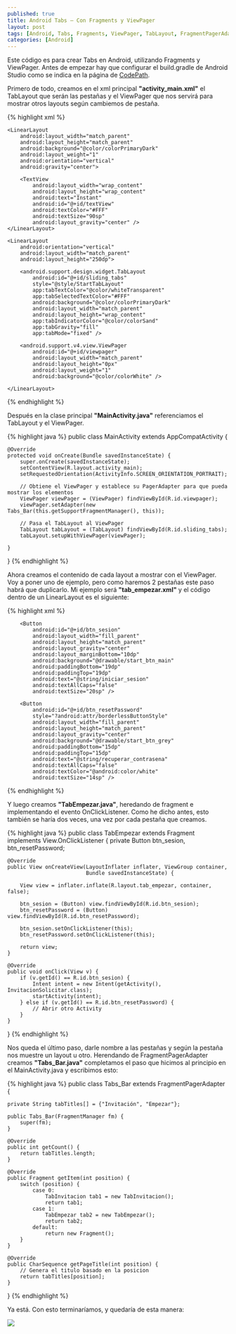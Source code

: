 ```yaml
---
published: true
title: Android Tabs – Con Fragments y ViewPager
layout: post
tags: [Android, Tabs, Fragments, ViewPager, TabLayout, FragmentPagerAdapter]
categories: [Android]
---
```

Este código es para crear Tabs en Android, utilizando Fragments y ViewPager. Antes de empezar hay que configurar el build.gradle de Android Studio como se indica en la página de <a href="https://goo.gl/C6a8EA">CodePath</a>.

Primero de todo, creamos en el xml principal <b>"activity_main.xml"</b> el TabLayout que serán las pestañas y el ViewPager que nos servirá para mostrar otros layouts según cambiemos de pestaña.

{% highlight xml %}
<LinearLayout xmlns:android="http://schemas.android.com/apk/res/android"
    xmlns:app="http://schemas.android.com/apk/res-auto"
    android:layout_width="match_parent"
    android:layout_height="match_parent"
    android:orientation="vertical">

    <LinearLayout
        android:layout_width="match_parent"
        android:layout_height="match_parent"
        android:background="@color/colorPrimaryDark"
        android:layout_weight="1"
        android:orientation="vertical"
        android:gravity="center">

        <TextView
            android:layout_width="wrap_content"
            android:layout_height="wrap_content"
            android:text="Instant"
            android:id="@+id/textView"
            android:textColor="#FFF"
            android:textSize="90sp"
            android:layout_gravity="center" />
    </LinearLayout>

    <LinearLayout
        android:orientation="vertical"
        android:layout_width="match_parent"
        android:layout_height="250dp">

        <android.support.design.widget.TabLayout
            android:id="@+id/sliding_tabs"
            style="@style/StartTabLayout"
            app:tabTextColor="@color/whiteTransparent"
            app:tabSelectedTextColor="#FFF"
            android:background="@color/colorPrimaryDark"
            android:layout_width="match_parent"
            android:layout_height="wrap_content"
            app:tabIndicatorColor="@color/colorSand"
            app:tabGravity="fill"
            app:tabMode="fixed" />

        <android.support.v4.view.ViewPager
            android:id="@+id/viewpager"
            android:layout_width="match_parent"
            android:layout_height="0px"
            android:layout_weight="1"
            android:background="@color/colorWhite" />

    </LinearLayout>

</LinearLayout>
{% endhighlight %}

Después en la clase principal <b>"MainActivity.java"</b> referenciamos el TabLayout y el ViewPager.

{% highlight java %}
public class MainActivity extends AppCompatActivity {

    @Override
    protected void onCreate(Bundle savedInstanceState) {
        super.onCreate(savedInstanceState);
        setContentView(R.layout.activity_main);
        setRequestedOrientation(ActivityInfo.SCREEN_ORIENTATION_PORTRAIT);

        // Obtiene el ViewPager y establece su PagerAdapter para que pueda mostrar los elementos
        ViewPager viewPager = (ViewPager) findViewById(R.id.viewpager);
        viewPager.setAdapter(new Tabs_Bar(this.getSupportFragmentManager(), this));

        // Pasa el TabLayout al ViewPager
        TabLayout tabLayout = (TabLayout) findViewById(R.id.sliding_tabs);
        tabLayout.setupWithViewPager(viewPager);

    }
}
{% endhighlight %}

Ahora creamos el contenido de cada layout a mostrar con el ViewPager. Voy a poner uno de ejemplo, pero como haremos 2 pestañas este paso habrá que duplicarlo. Mi ejemplo será <b>"tab_empezar.xml"</b> y el código dentro de un LinearLayout es el siguiente:


{% highlight xml %}
<LinearLayout
        android:layout_width="match_parent"
        android:layout_height="wrap_content"
        android:layout_gravity="center_vertical"
        android:orientation="vertical"
        android:paddingLeft="30dp"
        android:paddingRight="30dp">

        <Button
            android:id="@+id/btn_sesion"
            android:layout_width="fill_parent"
            android:layout_height="match_parent"
            android:layout_gravity="center"
            android:layout_marginBottom="10dp"
            android:background="@drawable/start_btn_main"
            android:paddingBottom="19dp"
            android:paddingTop="19dp"
            android:text="@string/iniciar_sesion"
            android:textAllCaps="false"
            android:textSize="20sp" />

        <Button
            android:id="@+id/btn_resetPassword"
            style="?android:attr/borderlessButtonStyle"
            android:layout_width="fill_parent"
            android:layout_height="match_parent"
            android:layout_gravity="center"
            android:background="@drawable/start_btn_grey"
            android:paddingBottom="15dp"
            android:paddingTop="15dp"
            android:text="@string/recuperar_contrasena"
            android:textAllCaps="false"
            android:textColor="@android:color/white"
            android:textSize="14sp" />
</LinearLayout>
{% endhighlight %}

Y luego creamos <b>"TabEmpezar.java"</b>, heredando de fragment e implementando el evento OnClickListener. Como he dicho antes, esto también se haría dos veces, una vez por cada pestaña que creamos.

{% highlight java %}
public class TabEmpezar extends Fragment implements View.OnClickListener {
    private Button btn_sesion, btn_resetPassword;

    @Override
    public View onCreateView(LayoutInflater inflater, ViewGroup container,
                             Bundle savedInstanceState) {

        View view = inflater.inflate(R.layout.tab_empezar, container, false);

        btn_sesion = (Button) view.findViewById(R.id.btn_sesion);
        btn_resetPassword = (Button) view.findViewById(R.id.btn_resetPassword);

        btn_sesion.setOnClickListener(this);
        btn_resetPassword.setOnClickListener(this);

        return view;
    }

    @Override
    public void onClick(View v) {
        if (v.getId() == R.id.btn_sesion) {
            Intent intent = new Intent(getActivity(), InvitacionSolicitar.class);
            startActivity(intent);
        } else if (v.getId() == R.id.btn_resetPassword) {
            // Abrir otro Activity
        }
    }
}
{% endhighlight %}

Nos queda el último paso, darle nombre a las pestañas y según la pestaña nos muestre un layout u otro. Herendando de FragmentPagerAdapter creamos <b>"Tabs_Bar.java"</b> completamos el paso que hicimos al principio en el MainActivity.java y escribimos esto:

{% highlight java %}
public class Tabs_Bar extends FragmentPagerAdapter {

    private String tabTitles[] = {"Invitación", "Empezar"};

    public Tabs_Bar(FragmentManager fm) {
        super(fm);
    }

    @Override
    public int getCount() {
        return tabTitles.length;
    }

    @Override
    public Fragment getItem(int position) {
        switch (position) {
            case 0:
                TabInvitacion tab1 = new TabInvitacion();
                return tab1;
            case 1:
                TabEmpezar tab2 = new TabEmpezar();
                return tab2;
            default:
                return new Fragment();
        }
    }

    @Override
    public CharSequence getPageTitle(int position) {
        // Genera el titulo basado en la posicion
        return tabTitles[position];
    }
}
{% endhighlight %}

Ya está. Con esto terminaríamos, y quedaría de esta manera:

![](https://i.imgsafe.org/4360afe.png)